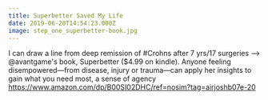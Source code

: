 ```yaml
---
title: Superbetter Saved My Life
date: 2019-06-20T14:54:23.000Z
image: step_one_superbetter-book.jpg
---
```

I can draw a line from deep remission of #Crohns after 7 yrs/17 surgeries --> @avantgame's  book, Superbetter ($4.99 on kindle). Anyone feeling disempowered—from disease, injury or trauma—can apply her insights to gain what you need most, a sense of agency
https://www.amazon.com/dp/B00SI02DHC/ref=nosim?tag=airjoshb07e-20